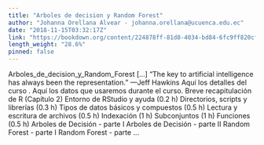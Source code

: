```yaml
---
title: "Arboles de decision y Random Forest"
author: "Johanna Orellana Alvear - johanna.orellana@ucuenca.edu.ec"
date: "2018-11-15T03:32:17Z"
link: "https://bookdown.org/content/224878ff-81d8-4034-bd84-6fc9ff820cfc/"
length_weight: "28.6%"
pinned: false
---
```


Arboles_de_decision_y_Random_Forest [...] “The key to artificial intelligence has always been the representation.” —Jeff Hawkins Aquí los detalles del curso . Aquí los datos que usaremos durante el curso. Breve recapitulación de R (Capítulo 2) Entorno de RStudio y ayuda (0.2 h) Directorios, scripts y librerías (0.3 h) Tipos de datos básicos y compuestos (0.5 h) Lectura y escritura de archivos (0.5 h) Indexación (1 h) Subconjuntos (1 h) Funciones (0.5 h) Arboles de Decisión - parte I Arboles de Decisión - parte II Random Forest - parte I Random Forest - parte ...
